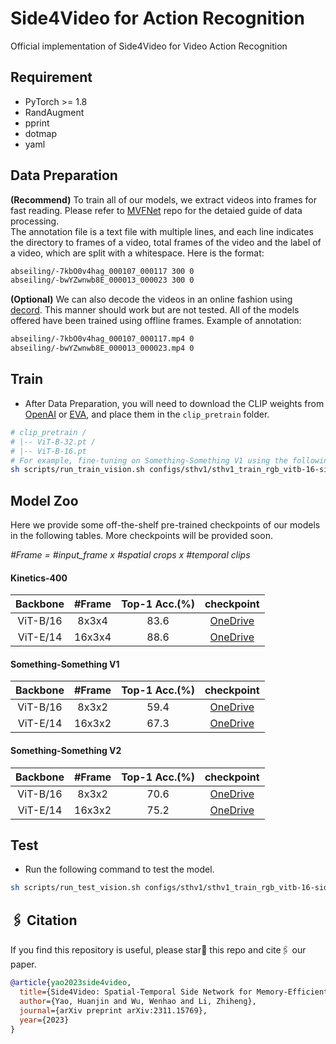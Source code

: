# Side4Video for Action Recognition
Official implementation of Side4Video for Video Action Recognition
## Requirement
- PyTorch >= 1.8
- RandAugment
- pprint
- dotmap
- yaml

## Data Preparation
**(Recommend)** To train all of our models, we extract videos into frames for fast reading. Please refer to [MVFNet](https://github.com/whwu95/MVFNet/blob/main/data_process/DATASETS.md) repo for the detaied guide of data processing.  
The annotation file is a text file with multiple lines, and each line indicates the directory to frames of a video, total frames of the video and the label of a video, which are split with a whitespace. Here is the format: 
```sh
abseiling/-7kbO0v4hag_000107_000117 300 0
abseiling/-bwYZwnwb8E_000013_000023 300 0
```

**(Optional)** We can also decode the videos in an online fashion using [decord](https://github.com/dmlc/decord). This manner should work but are not tested. All of the models offered have been trained using offline frames. Example of annotation:
```sh
abseiling/-7kbO0v4hag_000107_000117.mp4 0
abseiling/-bwYZwnwb8E_000013_000023.mp4 0
```


## Train
- After Data Preparation, you will need to download the CLIP weights from [OpenAI](https://github.com/openai/CLIP?tab=readme-ov-file) or [EVA](https://github.com/baaivision/EVA/tree/master/EVA-CLIP), and place them in the `clip_pretrain` folder.
```sh
# clip_pretrain /
# |-- ViT-B-32.pt /
# |-- ViT-B-16.pt 
# For example, fine-tuning on Something-Something V1 using the following command:
sh scripts/run_train_vision.sh configs/sthv1/sthv1_train_rgb_vitb-16-side4video.yaml
```

## Model Zoo

Here we provide some off-the-shelf pre-trained checkpoints of our models in the following tables. More checkpoints will be provided soon.

*#Frame = #input_frame x #spatial crops x #temporal clips*
#### Kinetics-400

| Backbone |#Frame |  Top-1 Acc.(%) | checkpoint |
|:------------:|:-------------------:|:------------------:|:-----------------:|
| ViT-B/16 | 8x3x4 | 83.6 | [OneDrive](https://unisyd-my.sharepoint.com/:u:/g/personal/wenhao_wu_sydney_edu_au/EQD0OxnGqOlHj8w3ypX0uwcBGLpQF6Qht8Y6ZWybHTBHKw?e=yTg3WI) |
| ViT-E/14 | 16x3x4 | 88.6 | [OneDrive](https://unisyd-my.sharepoint.com/:u:/g/personal/wenhao_wu_sydney_edu_au/EWviEs4mF-9HoQOr8K2hiXYBx-06OLLEukvtEMkgLT-oxg?e=ecAkfB) |

#### Something-Something V1

| Backbone |#Frame |  Top-1 Acc.(%) | checkpoint |
|:------------:|:-------------------:|:------------------:|:-----------------:|
| ViT-B/16 | 8x3x2 | 59.4 | [OneDrive](https://unisyd-my.sharepoint.com/:u:/g/personal/wenhao_wu_sydney_edu_au/ES8TQBqmhdRAvs1SNi3yD8AB5nVcCCXzld9Xm8MWh3WHAA?e=Tsz5AQ) |
| ViT-E/14 | 16x3x2 | 67.3 | [OneDrive](https://unisyd-my.sharepoint.com/:u:/g/personal/wenhao_wu_sydney_edu_au/EUk9-WQvgRtFq6iDj75aF5EBRkn2LF6-ApaarLRHkQ4p5A?e=4WU1Z0) |

#### Something-Something V2

| Backbone |#Frame |  Top-1 Acc.(%) | checkpoint |
|:------------:|:-------------------:|:------------------:|:-----------------:|
| ViT-B/16 | 8x3x2 | 70.6 | [OneDrive](https://unisyd-my.sharepoint.com/:u:/g/personal/wenhao_wu_sydney_edu_au/ETjXdYztCpRHmXM8JGPVPCIBsi1LkOJIzidhNzZxWxj53g?e=lvIe8H) |
| ViT-E/14 | 16x3x2 | 75.2 | [OneDrive](https://unisyd-my.sharepoint.com/:u:/g/personal/wenhao_wu_sydney_edu_au/Eae070rFi4NDm9qgZrNae0oBiWHovBa2WiQQ7LB7wgT7EA?e=Qan3RO) |



## Test
- Run the following command to test the model.
```sh
sh scripts/run_test_vision.sh configs/sthv1/sthv1_train_rgb_vitb-16-side4video.yaml exp_onehot/ssv1/model_best.pt --test_crops 3 --test_clips 2
```


## 🖇️ Citation
If you find this repository is useful, please star🌟 this repo and cite🖇️ our paper.
```bibtex
@article{yao2023side4video,
  title={Side4Video: Spatial-Temporal Side Network for Memory-Efficient Image-to-Video Transfer Learning},
  author={Yao, Huanjin and Wu, Wenhao and Li, Zhiheng},
  journal={arXiv preprint arXiv:2311.15769},
  year={2023}
}
```
